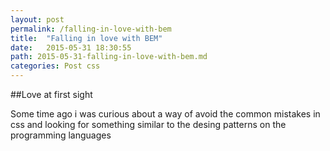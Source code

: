 ```yaml
---
layout: post
permalink: /falling-in-love-with-bem
title:  "Falling in love with BEM"
date:   2015-05-31 18:30:55
path: 2015-05-31-falling-in-love-with-bem.md
categories: Post css
---
```

##Love at first sight

Some time ago i was curious about a way of avoid the common mistakes in css and looking for something similar to the desing patterns on the programming languages
